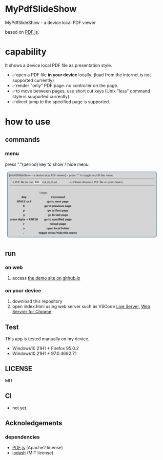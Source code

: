 # MyPdfSlideShow

MyPdfSlideShow - a device local PDF viewer

based on [PDF.js](https://mozilla.github.io/pdf.js/).

# capability

It shows a device local PDF file as presentation style.

- ✅open a PDF file __in your device__ locally. (load from the internet is not supported currently)
- ✅render "only" PDF page. no controller on the page.
- ✅to move between pages, use short cut keys (Unix "less" command style is supported currently)
- ✅direct jump to the specified page is supported.

# how to use

## commands

### menu
press "."(period) key to show / hide menu.

![MENU](./doc/menu.png)

## run

### on web 

1. access [the demo site on github.io](https://hrkt.github.io/my-pdf-slideshow/)

### on your device

1. download this repository
2. open index.html using web server such as VSCode [Live Server](https://marketplace.visualstudio.com/items?itemName=ritwickdey.LiveServer), [Web Servrer for Chrome](https://chrome.google.com/webstore/detail/web-server-for-chrome/ofhbbkphhbklhfoeikjpcbhemlocgigb).

## Test

This app is tested manually on my device.

- Windows10 21H1 + Firefox 95.0.2
- Windows10 21H1 + 97.0.4692.71


## LICENSE

MIT

## CI

- not yet.

## Acknoledgements

### dependencies

- [PDF.js](https://mozilla.github.io/pdf.js/) (Apache2 license)
- [lodash](https://lodash.com/) (MIT license)